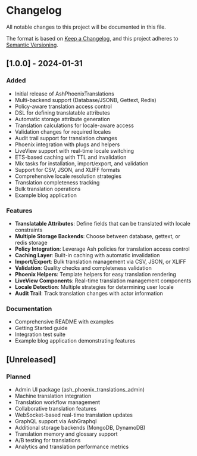 # Changelog

All notable changes to this project will be documented in this file.

The format is based on [Keep a Changelog](https://keepachangelog.com/en/1.0.0/),
and this project adheres to [Semantic Versioning](https://semver.org/spec/v2.0.0.html).

## [1.0.0] - 2024-01-31

### Added
- Initial release of AshPhoenixTranslations
- Multi-backend support (Database/JSONB, Gettext, Redis)
- Policy-aware translation access control
- DSL for defining translatable attributes
- Automatic storage attribute generation
- Translation calculations for locale-aware access
- Validation changes for required locales
- Audit trail support for translation changes
- Phoenix integration with plugs and helpers
- LiveView support with real-time locale switching
- ETS-based caching with TTL and invalidation
- Mix tasks for installation, import/export, and validation
- Support for CSV, JSON, and XLIFF formats
- Comprehensive locale resolution strategies
- Translation completeness tracking
- Bulk translation operations
- Example blog application

### Features
- **Translatable Attributes**: Define fields that can be translated with locale constraints
- **Multiple Storage Backends**: Choose between database, gettext, or redis storage
- **Policy Integration**: Leverage Ash policies for translation access control
- **Caching Layer**: Built-in caching with automatic invalidation
- **Import/Export**: Bulk translation management via CSV, JSON, or XLIFF
- **Validation**: Quality checks and completeness validation
- **Phoenix Helpers**: Template helpers for easy translation rendering
- **LiveView Components**: Real-time translation management components
- **Locale Detection**: Multiple strategies for determining user locale
- **Audit Trail**: Track translation changes with actor information

### Documentation
- Comprehensive README with examples
- Getting Started guide
- Integration test suite
- Example blog application demonstrating features

## [Unreleased]

### Planned
- Admin UI package (ash_phoenix_translations_admin)
- Machine translation integration
- Translation workflow management
- Collaborative translation features
- WebSocket-based real-time translation updates
- GraphQL support via AshGraphql
- Additional storage backends (MongoDB, DynamoDB)
- Translation memory and glossary support
- A/B testing for translations
- Analytics and translation performance metrics